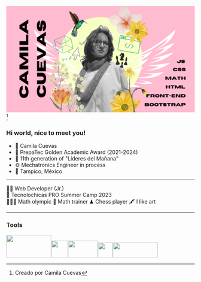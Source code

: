 <img src="Camila Cuevas (1).png">[^1]

[^1]: Creado por Camila Cuevas

### Hi world, nice to meet you!

+ 🙋 Camila Cuevas   
+ 🐏 PrepaTec Golden Academic Award (2021-2024)
+ 💙 11th generation of "Líderes del Mañana"
+ ⚙ Mechatronics Engineer in process
+ 📍 Tampico, México

-----------

👩‍💻 Web Developer (Jr.)  
💜 Tecnolochicas PRO Summer Camp 2023  
🥇🥈🥉 Math olympic 
📐 Math trainer 
♟ Chess player
🖋 I like art  

-----
### Tools

<img src="https://www.cursosgis.com/wp-content/uploads/2017/06/lenguajes_1.png" width="120" height="60"><img src="https://www.drupal.org/files/project-images/bootstrap5.jpeg" width="45" height="45"><img src="https://1000marcas.net/wp-content/uploads/2020/01/Canva-logo.png" width="80" height="45"><img src="https://upload.wikimedia.org/wikipedia/commons/e/e6/Photopea_logo.svg" width="40" height="40"><img src="https://i.stack.imgur.com/AarYf.png" width="120" height="40">




